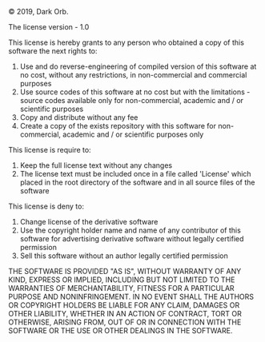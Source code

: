 © 2019, Dark Orb.

The license version - 1.0

This license is hereby grants to any person who obtained a copy of this software the next rights to:
1. Use and do reverse-engineering of compiled version of this software at no cost, without any restrictions, in non-commercial and commercial purposes
2. Use source codes of this software at no cost but with the limitations - source codes available only for non-commercial, academic and / or scientific purposes
3. Copy and distribute without any fee
4. Create a copy of the exists repository with this software for non-commercial,  academic and / or scientific purposes only

This license is require to:
1. Keep the full license text without any changes
2. The license text must be included once in a file called 'License' which placed in the root directory of the software and in all source files of the software

This license is deny to:
1. Change license of the derivative software
2. Use the copyright holder name and name of any contributor of this software for advertising derivative software without legally certified permission
3. Sell this software without an author legally certified permission 

THE SOFTWARE IS PROVIDED "AS IS", WITHOUT WARRANTY OF ANY KIND, EXPRESS OR
IMPLIED, INCLUDING BUT NOT LIMITED TO THE WARRANTIES OF MERCHANTABILITY,
FITNESS FOR A PARTICULAR PURPOSE AND NONINFRINGEMENT. IN NO EVENT SHALL THE
AUTHORS OR COPYRIGHT HOLDERS BE LIABLE FOR ANY CLAIM, DAMAGES OR OTHER
LIABILITY, WHETHER IN AN ACTION OF CONTRACT, TORT OR OTHERWISE, ARISING FROM,
OUT OF OR IN CONNECTION WITH THE SOFTWARE OR THE USE OR OTHER DEALINGS IN THE
SOFTWARE.
